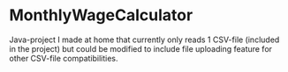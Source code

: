# MonthlyWageCalculator
Java-project I made at home that currently only reads 1 CSV-file (included in the project) but could be modified to include file uploading feature for other CSV-file compatibilities.
